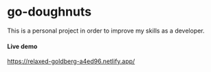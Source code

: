 # go-doughnuts

This is a personal project in order to improve my skills as a developer.

#### Live demo

https://relaxed-goldberg-a4ed96.netlify.app/
